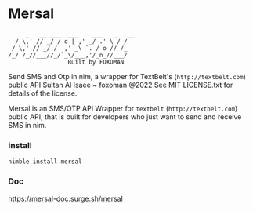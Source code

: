 # Mersal
```
     _   __ ___  ___    ___   _   __
  / \,' // _/ / o | ,' _/ .' \ / /
 / \,' // _/ /  ,' _\ `. / o // /_
/_/ /_//___//_/`_\/___,'/_n_//___/
                 Built by FOXOMAN
```
Send SMS and Otp in nim, a wrapper for TextBelt's (`http://textbelt.com`) public API
Sultan Al Isaee ~ foxoman @2022
See MIT LICENSE.txt for details of the license.


Mersal is an SMS/OTP API Wrapper for `textbelt` (`http://textbelt.com`) public API,
that is built for developers who just want to send and receive SMS in nim.

 ### install
 ```nimble install mersal```

### Doc
https://mersal-doc.surge.sh/mersal
